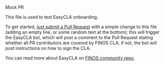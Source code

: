 Mock PR





This file is used to test EasyCLA onboarding.

To get started, [just submit a Pull Request](https://github.com/finos/open-developer-platform/edit/master/EASYCLA_CHANGEME.md) with a simple change to this file (adding an empty line, or some random text at the bottom); this will trigger the EasyCLA bot, which will post a comment to the Pull Request stating whether all PR contributors are covered by FINOS CLA; if not, the bot will post instructions on how to sign the CLA.

You can read more about EasyCLA on [FINOS community repo](https://github.com/finos/community/blob/master/governance/Software-Projects/EasyCLA.md).
